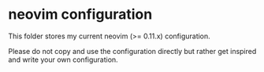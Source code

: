 # neovim configuration

This folder stores my current neovim (>= 0.11.x) configuration.

Please do not copy and use the configuration directly but rather get inspired
and write your own configuration.
